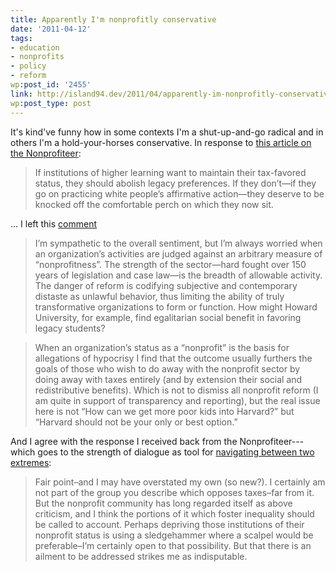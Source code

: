 ```yaml
---
title: Apparently I'm nonprofitly conservative
date: '2011-04-12'
tags:
- education
- nonprofits
- policy
- reform
wp:post_id: '2455'
link: http://island94.dev/2011/04/apparently-im-nonprofitly-conservative/
wp:post_type: post
---
```


It's kind've funny how in some contexts I'm a shut-up-and-go radical and in others I'm a hold-your-horses conservative. In response to [this article on the Nonprofiteer](http://nonprofiteer.net/2011/01/19/the-rich-get-richer-once-more/):

> If institutions of higher learning want to maintain their tax-favored status, they should abolish legacy preferences. If they don’t—if they go on practicing white people’s affirmative action—they deserve to be knocked off the comfortable perch on which they now sit.

... I left this [comment](http://nonprofiteer.net/2011/01/19/the-rich-get-richer-once-more/#comment-5207)

> I’m sympathetic to the overall sentiment, but I’m always worried when an organization’s activities are judged against an arbitrary measure of “nonprofitness”. The strength of the sector—hard fought over 150 years of legislation and case law—is the breadth of allowable activity. The danger of reform is codifying subjective and contemporary distaste as unlawful behavior, thus limiting the ability of truly transformative organizations to form or function. How might Howard University, for example, find egalitarian social benefit in favoring legacy students?

>

> When an organization’s status as a “nonprofit” is the basis for allegations of hypocrisy I find that the outcome usually furthers the goals of those who wish to do away with the nonprofit sector by doing away with taxes entirely (and by extension their social and redistributive benefits). Which is not to dismiss all nonprofit reform (I am quite in support of transparency and reporting), but the real issue here is not “How can we get more poor kids into Harvard?” but “Harvard should not be your only or best option.”

And I agree with the response I received back from the Nonprofiteer---which goes to the strength of dialogue as tool for [navigating between two extremes](http://www.island94.org/2008/12/the-nonprofit-between-scylla-and-charydbis/):

> Fair point–and I may have overstated my own (so new?). I certainly am not part of the group you describe which opposes taxes–far from it. But the nonprofit community has long regarded itself as above criticism, and I think the portions of it which foster inequality should be called to account. Perhaps depriving those institutions of their nonprofit status is using a sledgehammer where a scalpel would be preferable–I’m certainly open to that possibility. But that there is an ailment to be addressed strikes me as indisputable.